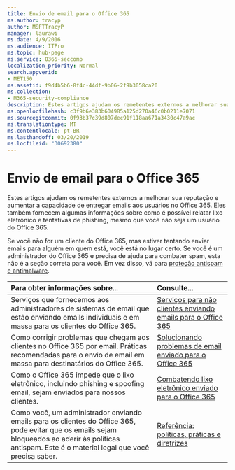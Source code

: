 ```yaml
---
title: Envio de email para o Office 365
ms.author: tracyp
author: MSFTTracyP
manager: laurawi
ms.date: 4/9/2016
ms.audience: ITPro
ms.topic: hub-page
ms.service: O365-seccomp
localization_priority: Normal
search.appverid:
- MET150
ms.assetid: f9d4b5b6-8f4c-44df-9b06-2f9b3058ca20
ms.collection:
- M365-security-compliance
description: Estes artigos ajudam os remetentes externos a melhorar sua reputação e aumentar a capacidade de entregar emails aos usuários no Office 365. Eles também fornecem algumas informações sobre como é possível relatar lixo eletrônico e tentativas de phishing, mesmo que você não seja um usuário do Office 365.
ms.openlocfilehash: c3f9b6e383b604985a125d270a46c0b0211e7071
ms.sourcegitcommit: 0f93b37c39d807dec91f118aa671a3430c47a9ac
ms.translationtype: MT
ms.contentlocale: pt-BR
ms.lasthandoff: 03/20/2019
ms.locfileid: "30692380"
---
```

# <a name="sending-mail-to-office-365"></a>Envio de email para o Office 365

Estes artigos ajudam os remetentes externos a melhorar sua reputação e aumentar a capacidade de entregar emails aos usuários no Office 365. Eles também fornecem algumas informações sobre como é possível relatar lixo eletrônico e tentativas de phishing, mesmo que você não seja um usuário do Office 365.
  
Se você não for um cliente do Office 365, mas estiver tentando enviar emails para alguém em quem está, você está no lugar certo. Se você é um administrador do Office 365 e precisa de ajuda para combater spam, esta não é a seção correta para você. Em vez disso, vá para [proteção antispam e antimalware](http://technet.microsoft.com/library/93c6c227-7442-4293-b64d-ec8f15c928db.aspx).
  
|**Para obter informações sobre...**|**Consulte...**|
|:-----|:-----|
|Serviços que fornecemos aos administradores de sistemas de email que estão enviando emails individuais e em massa para os clientes do Office 365.  <br/> |[Serviços para não clientes enviando emails para o Office 365](services-for-non-customers.md) <br/> |
|Como corrigir problemas que chegam aos clientes no Office 365 por email. Práticas recomendadas para o envio de email em massa para destinatários do Office 365.  <br/> |[Solucionando problemas de email enviado para o Office 365](troubleshooting-mail-sent-to-office-365.md) <br/> |
|Como o Office 365 impede que o lixo eletrônico, incluindo phishing e spoofing email, sejam enviados para nossos clientes.  <br/> |[Combatendo lixo eletrônico enviado para o Office 365](fighting-junk-email.md) <br/> |
|Como você, um administrador enviando emails para os clientes do Office 365, pode evitar que os emails sejam bloqueados ao aderir às políticas antispam. Este é o material legal que você precisa saber.  <br/> |[Referência: políticas, práticas e diretrizes](reference-policies-practices-and-guidelines.md) <br/> |
   

